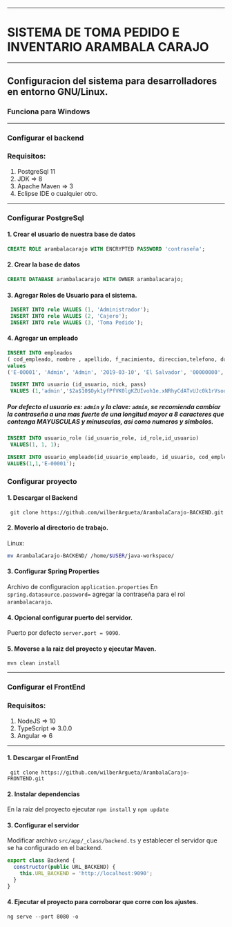 ***
# SISTEMA DE TOMA PEDIDO E INVENTARIO ARAMBALA CARAJO
***
## Configuracion del sistema para desarrolladores en entorno GNU/Linux.
### Funciona para Windows
***
### Configurar el backend
### Requisitos:
  1. PostgreSql 11
  2. JDK => 8
  3. Apache Maven => 3
  4. Eclipse IDE o cualquier otro.
***
### Configurar PostgreSql
#### 1. Crear el usuario de nuestra base de datos
```sql
CREATE ROLE arambalacarajo WITH ENCRYPTED PASSWORD 'contraseña';
```
#### 2. Crear la base de datos 
```sql
CREATE DATABASE arambalacarajo WITH OWNER arambalacarajo; 
```
#### 3. Agregar Roles de Usuario para el sistema.
```sql
 INSERT INTO role VALUES (1, 'Administrador'); 
 INSERT INTO role VALUES (2, 'Cajero'); 
 INSERT INTO role VALUES (3, 'Toma Pedido'); 
```
#### 4. Agregar un empleado
```sql
INSERT INTO empleados 
( cod_empleado, nombre , apellido, f_nacimiento, direccion,telefono, dui, activo, creado, actualizado) 
values 
('E-00001', 'Admin', 'Admin', '2019-03-10', 'El Salvador', '00000000','457856895', true, '2019-05-30', '2019-05-30'); 
```
```sql
 INSERT INTO usuario (id_usuario, nick, pass) 
 VALUES (1,'admin','$2a$10$Oyk1yfPfVK0lgKZUIvoh1e.xNRhyCdATvUJc0k1rVsoqrRapZodCO') 
```
##### Por defecto el usuario es: `admin` y la clave: `admin`, se recomienda cambiar la contraseña a una mas fuerte de una longitud mayor a 8 caracteres que contenga MAYUSCULAS y minusculas, asi como numeros y simbolos.
```sql
INSERT INTO usuario_role (id_usuario_role, id_role,id_usuario) 
 VALUES(1, 1, 1); 
```
```sql
INSERT INTO usuario_empleado(id_usuario_empleado, id_usuario, cod_empleado)
VALUES(1,1,'E-00001');
```
### Configurar proyecto
#### 1. Descargar el Backend
` git clone https://github.com/wilberArgueta/ArambalaCarajo-BACKEND.git`
#### 2. Moverlo al directorio de trabajo.
Linux: 
```bash
mv ArambalaCarajo-BACKEND/ /home/$USER/java-workspace/
```
#### 3. Configurar Spring Properties
Archivo de configuracion `application.properties`
En `spring.datasource.password=` agregar la contraseña para el rol `arambalacarajo`.
#### 4. Opcional configurar puerto del servidor.
Puerto por defecto `server.port = 9090`.
#### 5. Moverse a la raiz del proyecto y ejecutar Maven.
`mvn clean install`
***
### Configurar el FrontEnd
### Requisitos:
  1. NodeJS  => 10
  2. TypeScript => 3.0.0
  3. Angular => 6
***
#### 1. Descargar el FrontEnd
` git clone https://github.com/wilberArgueta/ArambalaCarajo-FRONTEND.git` 
#### 2. Instalar dependencias
En la raiz del proyecto ejecutar `npm install` y `npm update`
#### 3. Configurar el servidor
Modificar archivo `src/app/_class/backend.ts` y establecer el servidor que se ha configurado en el backend.
```javascript
export class Backend {
  constructor(public URL_BACKEND) {
    this.URL_BACKEND = 'http://localhost:9090';
  }
}
```
#### 4. Ejecutar el proyecto para corroborar que corre con los ajustes.
`ng serve --port 8080 -o`
